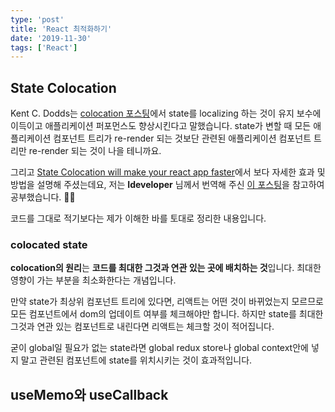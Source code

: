 ```yaml
---
type: 'post'
title: 'React 최적화하기'
date: '2019-11-30'
tags: ['React']
---
```


## State Colocation

Kent C. Dodds는 [colocation 포스팅](https://kentcdodds.com/blog/colocation)에서 state를 localizing 하는 것이 유지 보수에 이득이고 애플리케이션 퍼포먼스도 향상시킨다고 말했습니다. state가 변할 때 모든 애플리케이션 컴포넌트 트리가 re-render 되는 것보단 관련된 애플리케이션 컴포넌트 트리만 re-render 되는 것이 나을 테니까요.

그리고 [State Colocation will make your react app faster](https://kentcdodds.com/blog/state-colocation-will-make-your-react-app-faster)에서 보다 자세한 효과 및 방법을 설명해 주셨는데요, 저는 **Ideveloper** 님께서 번역해 주신 [이 포스팅](https://ideveloper2.dev/blog/2019-10-12--state-colocation-will-make-your-react-app-faster/)을 참고하여 공부했습니다. 🙋‍♀️

코드를 그대로 적기보다는 제가 이해한 바를 토대로 정리한 내용입니다.

### colocated state

**colocation의 원리**는 **코드를 최대한 그것과 연관 있는 곳에 배치하는 것**입니다. 최대한 영향이 가는 부분을 최소화한다는 개념입니다.

만약 state가 최상위 컴포넌트 트리에 있다면, 리액트는 어떤 것이 바뀌었는지 모르므로 모든 컴포넌트에서 dom의 업데이트 여부를 체크해야만 합니다. 하지만 state를 최대한 그것과 연관 있는 컴포넌트로 내린다면 리액트는 체크할 것이 적어집니다.

굳이 global일 필요가 없는 state라면 global redux store나 global context안에 넣지 말고 관련된 컴포넌트에 state를 위치시키는 것이 효과적입니다.

## useMemo와 useCallback
